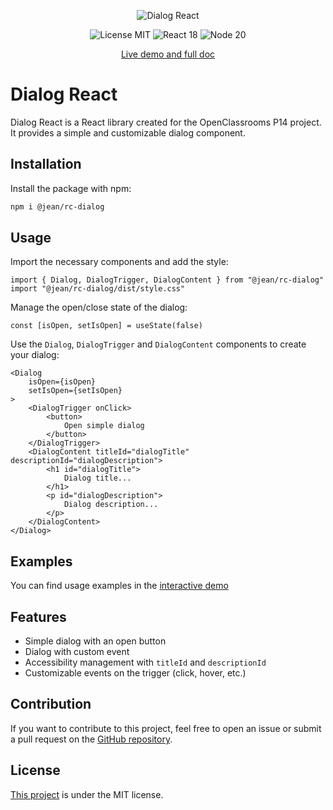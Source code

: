 <p align="center">
  <img alt="Dialog React" src="https://github.com/user-attachments/assets/91f50838-cce3-4cb4-bfe0-44f84974f9b2">
</p>

<div align="center">

![License MIT](https://img.shields.io/badge/license-MIT-blue.svg)
![React 18](https://img.shields.io/badge/React-18.0.0-brightgreen)
![Node 20](https://img.shields.io/badge/node-20.11.0-brightgreen)

[Live demo and full doc](https://jean-baradat.github.io/oc-p14--jean_rc-dialog-10-2024/)

</div>

# Dialog React

Dialog React is a React library created for the OpenClassrooms P14 project. It provides a simple and customizable dialog component.

## Installation

Install the package with npm:

```bash
npm i @jean/rc-dialog
```

## Usage

Import the necessary components and add the style:

```JSX
import { Dialog, DialogTrigger, DialogContent } from "@jean/rc-dialog"
import "@jean/rc-dialog/dist/style.css"
```

Manage the open/close state of the dialog:

```JSX
const [isOpen, setIsOpen] = useState(false)
```

Use the `Dialog`, `DialogTrigger` and `DialogContent` components to create your dialog:

```JSX
<Dialog 
    isOpen={isOpen} 
    setIsOpen={setIsOpen}
>
    <DialogTrigger onClick>
        <button>
            Open simple dialog
        </button>
    </DialogTrigger>
    <DialogContent titleId="dialogTitle" descriptionId="dialogDescription">
        <h1 id="dialogTitle">
            Dialog title...
        </h1>
        <p id="dialogDescription">
            Dialog description...
        </p>
    </DialogContent>
</Dialog>
```

## Examples

You can find usage examples in the [interactive demo](https://jean-baradat.github.io/oc-p14--jean_rc-dialog-10-2024/)

## Features

- Simple dialog with an open button
- Dialog with custom event
- Accessibility management with `titleId` and `descriptionId`
- Customizable events on the trigger (click, hover, etc.)

## Contribution

If you want to contribute to this project, feel free to open an issue or submit a pull request on the [GitHub repository](https://github.com/Jean-Baradat/oc-p14--jean_rc-dialog-10-2024).

## License
[This project](https://github.com/Jean-Baradat/oc-p14--jean_rc-dialog-10-2024) is under the MIT license.
